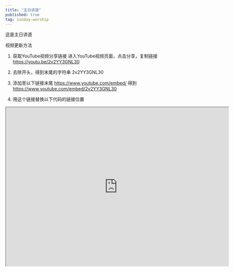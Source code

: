 ```yaml
---
title: "主日讲道"
published: true
tag: sunday-worship
---
```

这是主日讲道

视频更新方法
1. 获取YouTube视频分享链接
进入YouTube视频页面，点击分享，复制链接
https://youtu.be/2v2YY3GNL30

2. 去除开头，得到末尾的字符串
2v2YY3GNL30

3. 添加至以下链接末尾
https://www.youtube.com/embed/
得到
https://www.youtube.com/embed/2v2YY3GNL30

4. 用这个链接替换以下代码的链接位置

<iframe width="700" height="500" allowfullscreen="true"
src="https://www.youtube.com/embed/2v2YY3GNL30">
</iframe> 